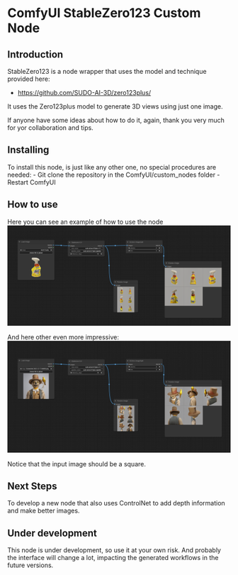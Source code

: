 # ComfyUI StableZero123 Custom Node

## Introduction
StableZero123 is a node wrapper that uses the model and technique provided here:
- https://github.com/SUDO-AI-3D/zero123plus/

It uses the Zero123plus model to generate 3D views using just one image.

If anyone have some ideas about how to do it, again, thank you very much for yor collaboration and tips.

## Installing
To install this node, is just like any other one, no special procedures are needed:
    - Git clone the repository in the ComfyUI/custom_nodes folder
    - Restart ComfyUI

## How to use
Here you can see an example of how to use the node
![example](./images/example1.png)

And here other even more impressive:
![example](./images/example2a.png)

Notice that the input image should be a square.

## Next Steps
To develop a new node that also uses ControlNet to add depth information and make better images.

## Under development
This node is under development, so use it at your own risk. And probably the interface will change a lot, impacting the generated workflows in the future versions.



